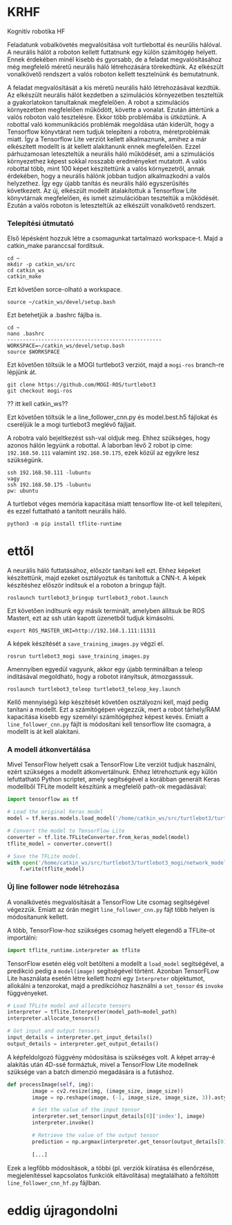 # KRHF
Kognitív robotika HF

Feladatunk vobalkövetés megvalósítása volt turtlebottal és neurűlis hálóval.
A neurális hálót a roboton kellett futtatnunk egy külön számítógép helyett.
Ennek érdekében minél kisebb és gyorsabb, de a feladat megvalósításához még megfelelő méretű neurális háló létrehozására törekedtünk.
Az elkészült vonalkövető rendszert a valós roboton kellett tesztelnünk és bemutatnunk.

A feladat megvalósítását a kis méretű neurális háló létrehozásával kezdtük. 
Az elkészült neurális hálót kezdetben a szimulációs környezetben teszteltük a gyakorlatokon tanultaknak megfelelően.
A robot a szimulációs környezetben megfelelően működött, követte a vonalat.
Ezután áttértünk a valós roboton való tesztelésre. 
Ekkor több problémába is ütköztünk. A robottal való kommunikációs problémák megoldása után kiderült, hogy a Tensorflow könyvtárat nem tudjuk telepíteni a robotra,
méretproblémák miatt. Így a Tensorflow Lite verziót kellett alkalmaznunk, amihez a már elkészített modellt is át kellett alakítanunk ennek megfelelően.
Ezzel párhuzamosan leteszteltük a neurális háló működését, ami a szimulációs környezethez képest sokkal rosszabb eredményeket mutatott.
A valós robottal több, mint 100 képet készítettünk a valós környezetről, annak érdekében, hogy a neurális hálónk jobban tudjon alkalmazkodni a valós helyzethez.
Így egy újabb tanítás és neurális háló egyszerűsítés következett.
Az új, elkészült modellt átalakítottuk a Tensorflow Lite könyvtárnak megfelelően, és ismét szimulációban teszteltük a működését.
Ezután a valós roboton is leteszteltük az elkészült vonalkövető rendszert.



### Telepítési útmutató
Első lépésként hozzuk létre a csomagunkat tartalmazó workspace-t. Majd a catkin_make paranccsal fordítsuk.
```
cd ~
mkdir -p catkin_ws/src
cd catkin_ws
catkin_make
```
Ezt követően sorce-olható a workspace.
```
source ~/catkin_ws/devel/setup.bash
```
Ezt betehetjük a .bashrc fájlba is.
```
cd ~
nano .bashrc
--------------------------------------------------
WORKSPACE=~/catkin_ws/devel/setup.bash
source $WORKSPACE
```
Ezt követően töltsük le a MOGI turtlebot3 verziót, majd a ```mogi-ros``` branch-re lépjünk át.
```
git clone https://github.com/MOGI-ROS/turtlebot3
git checkout mogi-ros
````
?? itt kell catkin_ws??

Ezt követően töltsük le a line_follower_cnn.py és model.best.h5 fájlokat és cseréljük le a mogi turtlebot3 meglévő fájljait.

A robotra való bejeltkezést ssh-val oldjuk meg. Ehhez szükséges, hogy azonos hálón legyünk a robottal. A laborban lévő 2 robot ip címe: ```192.168.50.111``` valamint ```192.168.50.175```, ezek közül az egyikre lesz szükségünk.
```
ssh 192.168.50.111 -lubuntu
vagy
ssh 192.168.50.175 -lubuntu
pw: ubuntu
```
A turtlebot véges memória kapacitása miatt tensorflow lite-ot kell telepíteni, és ezzel futtatható a tanított neurális háló. 
```
python3 -m pip install tflite-runtime
```


# ettől
A neurális háló futtatásához, először tanítani kell ezt. Ehhez képeket készítettünk, majd ezeket osztályoztuk és tanítottuk a CNN-t.
A képek készítéshez először indítsuk el a roboton a bringup fájlt.
```
roslaunch turtlebot3_bringup turtlebot3_robot.launch
```
Ezt követően indítsunk egy másik terminált, amelyben állítsuk be ROS Mastert, ezt az ssh után kapott üzenetből tudjuk kimásolni.
```
export ROS_MASTER_URI=http://192.168.1.111:11311
```
A képek készítését a ```save_training_images.py``` végzi el.

```
rosrun turtlebot3_mogi save_training_images.py
```
Amennyiben egyedül vagyunk, akkor egy újabb terminálban a teleop indításával megoldható, hogy a robotot irányítsuk, átmozgasssuk.
```
roslaunch turtlebot3_teleop turtlebot3_teleop_key.launch
```

Kellő mennyiségű kép készítését követően osztályozni kell, majd pedig tanítani a modellt. Ezt a számítógépen végezzük, mert a robot tárhely/RAM kapacitása kisebb egy személyi számítógéphez képest kevés. Emiatt a ```line_follower_cnn.py``` fájlt is módosítani kell tensorflow lite csomagra, a modellt is át kell alakítani.

### A modell átkonvertálása
Mivel TensorFlow helyett csak a TensorFlow Lite verziót tudjuk használni, ezért szükséges a modellt átkonvertálnunk. Ehhez létrehoztunk egy külön lefuttatható Python scriptet, amely segítségével a korábban generált Keras modellből TFLite modellt készítünk a megfelelő path-ok megadásával:

```python
import tensorflow as tf

# Load the original Keras model
model = tf.keras.models.load_model('/home/catkin_ws/src/turtlebot3/turtlebot3_mogi/network_model/model.best.h5')

# Convert the model to TensorFlow Lite
converter = tf.lite.TFLiteConverter.from_keras_model(model)
tflite_model = converter.convert()

# Save the TFLite model.
with open('/home/catkin_ws/src/turtlebot3/turtlebot3_mogi/network_model/model.tflite', 'wb') as f:
    f.write(tflite_model)
```

### Új line follower node létrehozása
A vonalkövetés megvalósítását a TensorFlow Lite csomag segítségével végezzük. Emiatt az órán megírt ```line_follower_cnn.py``` fájt több helyen is módosítanunk kellett.

A több, TensorFlow-hoz szükséges csomag helyett elegendő a TFLite-ot importálni:
```python
import tflite_runtime.interpreter as tflite
```

TensorFlow esetén elég volt betölteni a modellt a ```load_model``` segítségével, a predikció pedig a ```model(image)``` segítségével történt. Azonban TensorFLow Lite használata esetén létre kellett hozni egy ```Interpreter``` objektumot, allokálni a tenzorokat, majd a predikcióhoz használni a ```set_tensor``` és ```invoke``` függvényeket.

```python
# Load TFLite model and allocate tensors
interpreter = tflite.Interpreter(model_path=model_path)
interpreter.allocate_tensors()

# Get input and output tensors.
input_details = interpreter.get_input_details()
output_details = interpreter.get_output_details()
```

A képfeldolgozó függvény módosítása is szükséges volt. A képet array-é alakítás után 4D-ssé formáztuk, mivel a TensorFlow Lite modellnek szüksége van a batch dimenzió megadására is a futáshoz.
```python
def processImage(self, img):
        image = cv2.resize(img, (image_size, image_size))
        image = np.reshape(image, (-1, image_size, image_size, 3)).astype("float32") / 255.0

        # Set the value of the input tensor
        interpreter.set_tensor(input_details[0]['index'], image)
        interpreter.invoke()

        # Retrieve the value of the output tensor
        prediction = np.argmax(interpreter.get_tensor(output_details[0]['index']))
        
        [...]
```

Ezek a legfőbb módosítások, a többi (pl. verziók kiíratása és ellenőrzése, megjelenítéssel kapcsolatos funkciók eltávolítása) megtalálható a feltöltött ```line_follower_cnn_hf.py``` fájlban.


# eddig újragondolni








